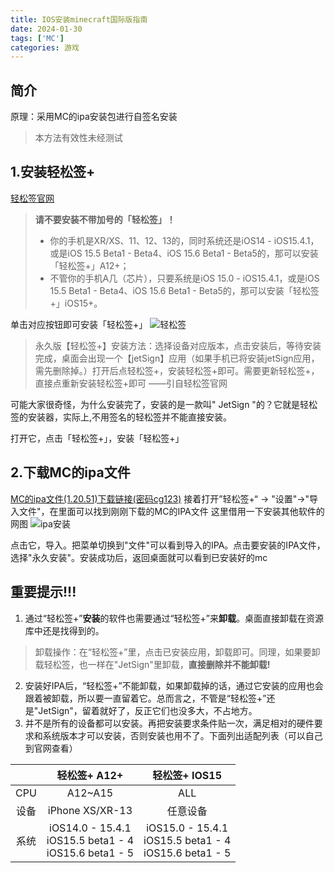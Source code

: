 ```yaml
---
title: IOS安装minecraft国际版指南
date: 2024-01-30
tags: ['MC']
categories: 游戏
---
```

## 简介
原理：采用MC的ipa安装包进行自签名安装
> 本方法有效性未经测试
## 1.安装轻松签+
[轻松签官网](https://esign.yyyue.xyz/index.html)
>**请不要安装不带加号的「轻松签」！**
>- 你的手机是XR/XS、11、12、13的，同时系统还是iOS14 - iOS15.4.1，或是iOS 15.5 Beta1 - Beta4、iOS 15.6 Beta1 - Beta5的，那可以安装「轻松签+」A12+；
> - 不管你的手机A几（芯片），只要系统是iOS 15.0 - iOS15.4.1，或是iOS 15.5 Beta1 - Beta4、iOS 15.6 Beta1 - Beta5的，那可以安装「轻松签+」iOS15+。

单击对应按钮即可安装「轻松签+」
![轻松签](https://www.freeimg.cn/i/2024/01/30/65b81a8d6c9c5.png)

>  永久版【轻松签+】安装方法：选择设备对应版本，点击安装后，等待安装完成，桌面会出现一个【jetSign】应用（如果手机已将安装jetSign应用，需先删除掉。）打开后点轻松签+，安装轻松签+即可。需要更新轻松签+，直接点重新安装轻松签+即可 ——引自轻松签官网

可能大家很奇怪，为什么安装完了，安装的是一款叫" JetSign "的？它就是轻松签的安装器，实际上,不用签名的轻松签并不能直接安装。

打开它，点击「轻松签+」，安装「轻松签+」
## 2.下载MC的ipa文件
[MC的ipa文件(1.20.51)下载链接(密码cg123)](https://pan.huang1111.cn/s/qXYxi3)
接着打开”轻松签+“ → "设置"→"导入文件"，在里面可以找到刚刚下载的MC的IPA文件
这里借用一下安装其他软件的网图
![ipa安装](https://www.freeimg.cn/i/2024/01/30/65b81ad58aa90.png)

点击它，导入。把菜单切换到"文件"可以看到导入的IPA。点击要安装的IPA文件，选择"永久安装"。安装成功后，返回桌面就可以看到已安装好的mc
## 重要提示!!!

1. 通过“轻松签+”**安装**的软件也需要通过“轻松签+”来**卸载**。桌面直接卸载在资源库中还是找得到的。
> 卸载操作：在“轻松签+”里，点击已安装应用，卸载即可。同理，如果要卸载轻松签，也一样在"JetSign"里卸载，**直接删除并不能卸载!**
2. 安装好IPA后，“轻松签+”不能卸载，如果卸载掉的话，通过它安装的应用也会跟着被卸载，所以要一直留着它。总而言之，不管是“轻松签+”还是"JetSign"，留着就好了，反正它们也没多大，不占地方。
3. 并不是所有的设备都可以安装。再把安装要求条件贴一次，满足相对的硬件要求和系统版本才可以安装，否则安装也用不了。下面列出适配列表（可以自己到官网查看）

|  | 轻松签+ A12+ | 轻松签+ IOS15 |
| :--: | :--: | :--: |
| CPU | A12~A15 | ALL |
| 设备 | iPhone XS/XR-13 | 任意设备 |
| 系统 | iOS14.0 - 15.4.1  <br>iOS15.5 beta1 - 4  <br>iOS15.6 beta1 - 5 | iOS15.0 - 15.4.1  <br>iOS15.5 beta1 - 4  <br>iOS15.6 beta1 - 5 |
